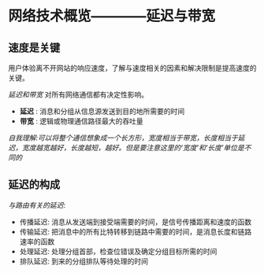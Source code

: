 # 网络技术概览————延迟与带宽
## 速度是关键

用户体验离不开网站的响应速度，了解与速度相关的因素和解决限制是提高速度的关键。

*延迟和带宽* 对所有网络通信都有决定性影响。

* **延迟** : 消息和分组从信息源发送到目的地所需要的时间
* **带宽** : 逻辑或物理通信路径最大的吞吐量

*自我理解:可以将整个通信想象成一个长方形，宽度相当于带宽，长度相当于延迟，宽度越宽越好，长度越短，越好。但是要注意这里的‘宽度’和‘长度’单位是不同的*

## 延迟的构成

*与路由有关的延迟*:

* 传播延迟: 消息从发送端到接受端需要的时间，是信号传播距离和速度的函数
* 传输延迟: 把消息中的所有比特转移到链路中需要的时间，是消息长度和链路速率的函数
* 处理延迟: 处理分组首部，检查位错误及确定分组目标所需的时间
* 排队延迟: 到来的分组排队等待处理的时间